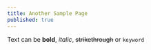 ```yaml
---
title: Another Sample Page
published: true
---
```


Text can be **bold**, _italic_, ~~strikethrough~~ or `keyword`
